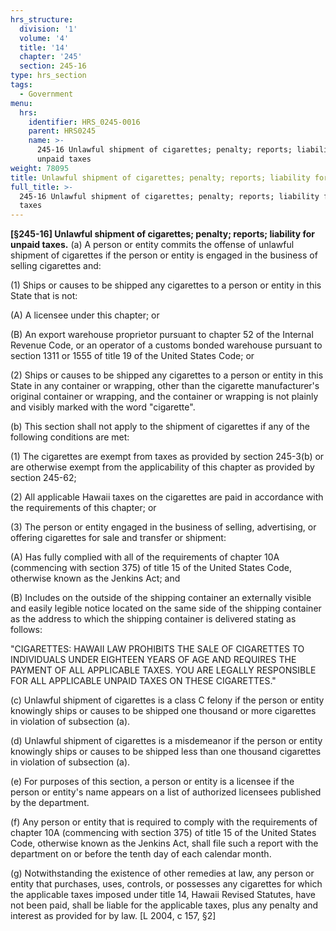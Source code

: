 ```yaml
---
hrs_structure:
  division: '1'
  volume: '4'
  title: '14'
  chapter: '245'
  section: 245-16
type: hrs_section
tags:
  - Government
menu:
  hrs:
    identifier: HRS_0245-0016
    parent: HRS0245
    name: >-
      245-16 Unlawful shipment of cigarettes; penalty; reports; liability for
      unpaid taxes
weight: 78095
title: Unlawful shipment of cigarettes; penalty; reports; liability for unpaid taxes
full_title: >-
  245-16 Unlawful shipment of cigarettes; penalty; reports; liability for unpaid
  taxes
---
```

**[§245-16] Unlawful shipment of cigarettes; penalty; reports; liability for unpaid taxes.** (a) A person or entity commits the offense of unlawful shipment of cigarettes if the person or entity is engaged in the business of selling cigarettes and:

(1) Ships or causes to be shipped any cigarettes to a person or entity in this State that is not:

(A) A licensee under this chapter; or

(B) An export warehouse proprietor pursuant to chapter 52 of the Internal Revenue Code, or an operator of a customs bonded warehouse pursuant to section 1311 or 1555 of title 19 of the United States Code; or

(2) Ships or causes to be shipped any cigarettes to a person or entity in this State in any container or wrapping, other than the cigarette manufacturer's original container or wrapping, and the container or wrapping is not plainly and visibly marked with the word "cigarette".

(b) This section shall not apply to the shipment of cigarettes if any of the following conditions are met:

(1) The cigarettes are exempt from taxes as provided by section 245-3(b) or are otherwise exempt from the applicability of this chapter as provided by section 245-62;

(2) All applicable Hawaii taxes on the cigarettes are paid in accordance with the requirements of this chapter; or

(3) The person or entity engaged in the business of selling, advertising, or offering cigarettes for sale and transfer or shipment:

(A) Has fully complied with all of the requirements of chapter 10A (commencing with section 375) of title 15 of the United States Code, otherwise known as the Jenkins Act; and

(B) Includes on the outside of the shipping container an externally visible and easily legible notice located on the same side of the shipping container as the address to which the shipping container is delivered stating as follows:

"CIGARETTES: HAWAII LAW PROHIBITS THE SALE OF CIGARETTES TO INDIVIDUALS UNDER EIGHTEEN YEARS OF AGE AND REQUIRES THE PAYMENT OF ALL APPLICABLE TAXES. YOU ARE LEGALLY RESPONSIBLE FOR ALL APPLICABLE UNPAID TAXES ON THESE CIGARETTES."

(c) Unlawful shipment of cigarettes is a class C felony if the person or entity knowingly ships or causes to be shipped one thousand or more cigarettes in violation of subsection (a).

(d) Unlawful shipment of cigarettes is a misdemeanor if the person or entity knowingly ships or causes to be shipped less than one thousand cigarettes in violation of subsection (a).

(e) For purposes of this section, a person or entity is a licensee if the person or entity's name appears on a list of authorized licensees published by the department.

(f) Any person or entity that is required to comply with the requirements of chapter 10A (commencing with section 375) of title 15 of the United States Code, otherwise known as the Jenkins Act, shall file such a report with the department on or before the tenth day of each calendar month.

(g) Notwithstanding the existence of other remedies at law, any person or entity that purchases, uses, controls, or possesses any cigarettes for which the applicable taxes imposed under title 14, Hawaii Revised Statutes, have not been paid, shall be liable for the applicable taxes, plus any penalty and interest as provided for by law. [L 2004, c 157, §2]